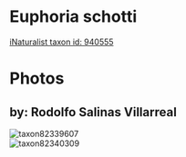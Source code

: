 
Euphoria schotti
================
  
[iNaturalist taxon id: 940555](https://www.inaturalist.org/taxa/940555)
# Photos

## by: Rodolfo Salinas Villarreal
  
![taxon82339607](https://inaturalist-open-data.s3.amazonaws.com/photos/88382221/medium.jpeg)  
![taxon82340309](https://inaturalist-open-data.s3.amazonaws.com/photos/88384512/medium.jpg)